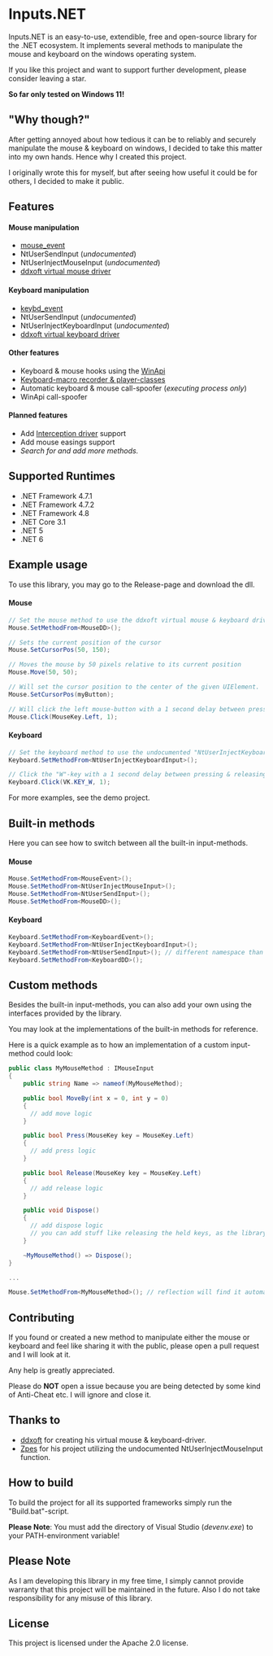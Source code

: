 
# Inputs.NET
Inputs.NET is an easy-to-use, extendible, free and open-source library for the .NET ecosystem. It implements several methods to manipulate the mouse and keyboard on the windows operating system. 

If you like this project and want to support further development, please consider leaving a star.

**So far only tested on Windows 11!**

## "Why though?"
After getting annoyed about how tedious it can be to reliably and securely manipulate the mouse & keyboard on windows, I decided to take this matter into my own hands. Hence why I created this project.  

I originally wrote this for myself, but after seeing how useful it could be for others, I decided to make it public.

## Features
#### Mouse manipulation
- [mouse_event](https://docs.microsoft.com/en-us/windows/win32/api/winuser/nf-winuser-mouse_event)
- NtUserSendInput (*undocumented*)  
- NtUserInjectMouseInput (*undocumented*)
- [ddxoft virtual mouse driver](https://github.com/ddxoft/master)

#### Keyboard manipulation
- [keybd_event](https://docs.microsoft.com/en-us/windows/win32/api/winuser/nf-winuser-keybd_event)
- NtUserSendInput (*undocumented*)
- NtUserInjectKeyboardInput (*undocumented*)
- [ddxoft virtual keyboard driver](https://github.com/ddxoft/master)

#### Other features
- Keyboard &  mouse hooks using the [WinApi](https://docs.microsoft.com/en-us/windows/win32/api/winuser/nf-winuser-setwindowshookexa)
- [Keyboard-macro recorder & player-classes](https://github.com/AVISIX/Inputs.NET/tree/main/src/Inputs/Macros)
- Automatic keyboard & mouse call-spoofer (*executing process only*)
- WinApi call-spoofer

#### Planned features
- Add [Interception driver](https://github.com/oblitum/Interception) support
- Add mouse easings support
- *Search for and add more methods.*

## Supported Runtimes
- .NET Framework 4.7.1
- .NET Framework 4.7.2
- .NET Framework 4.8
- .NET Core 3.1
- .NET 5
- .NET 6

## Example usage
To use this library, you may go to the Release-page and download the dll.

#### Mouse 
```csharp
// Set the mouse method to use the ddxoft virtual mouse & keyboard driver
Mouse.SetMethodFrom<MouseDD>(); 

// Sets the current position of the cursor
Mouse.SetCursorPos(50, 150); 

// Moves the mouse by 50 pixels relative to its current position
Mouse.Move(50, 50); 

// Will set the cursor position to the center of the given UIElement.
Mouse.SetCursorPos(myButton);

// Will click the left mouse-button with a 1 second delay between pressing & releasing
Mouse.Click(MouseKey.Left, 1); 
```

#### Keyboard 
```csharp 
// Set the keyboard method to use the undocumented "NtUserInjectKeyboardInput"-function
Keyboard.SetMethodFrom<NtUserInjectKeyboardInput>(); 

// Click the "W"-key with a 1 second delay between pressing & releasing
Keyboard.Click(VK.KEY_W, 1); 
```

For more examples, see the demo project.

## Built-in methods
Here you can see how to switch between all the built-in input-methods.

#### Mouse
```csharp
Mouse.SetMethodFrom<MouseEvent>();
Mouse.SetMethodFrom<NtUserInjectMouseInput>();
Mouse.SetMethodFrom<NtUserSendInput>();
Mouse.SetMethodFrom<MouseDD>();
```

#### Keyboard
```csharp
Keyboard.SetMethodFrom<KeyboardEvent>();
Keyboard.SetMethodFrom<NtUserInjectKeyboardInput>();
Keyboard.SetMethodFrom<NtUserSendInput>(); // different namespace than for mouse!
Keyboard.SetMethodFrom<KeyboardDD>();
```

## Custom methods
Besides the built-in input-methods, you can also add your own using the interfaces provided by the library.

You may look at the implementations of the built-in methods for reference.

Here is a quick example as to how an implementation of a custom input-method could look:
```csharp
public class MyMouseMethod : IMouseInput
{
    public string Name => nameof(MyMouseMethod);

    public bool MoveBy(int x = 0, int y = 0)
    {
      // add move logic
    } 

    public bool Press(MouseKey key = MouseKey.Left)
    {
      // add press logic
    }

    public bool Release(MouseKey key = MouseKey.Left)
    {
      // add release logic
    }

    public void Dispose()
    {
      // add dispose logic
      // you can add stuff like releasing the held keys, as the library doesn't take care of it
    }

    ~MyMouseMethod() => Dispose();
}

...

Mouse.SetMethodFrom<MyMouseMethod>(); // reflection will find it automatically
```

## Contributing
If you found or created a new method to manipulate either the mouse or keyboard and feel like sharing it with the public, please open a pull request and I will look at it.

Any help is greatly appreciated.

Please do **NOT** open a issue because you are being detected by some kind of Anti-Cheat etc. I will ignore and close it.

## Thanks to
- [ddxoft](https://github.com/ddxoft) for creating his virtual mouse & keyboard-driver.
- [Zpes](https://github.com/Zpes) for his project utilizing the undocumented NtUserInjectMouseInput  function.

## How to build
To build the project for all its supported frameworks simply run the "Build.bat"-script.

**Please Note**: You must add the directory of Visual Studio (*devenv.exe*) to your PATH-environment variable!

## Please Note
As I am developing this library in my free time, I simply cannot provide warranty that this project will be maintained in the future. Also I do not take responsibility for any misuse of this library. 

## License
This project is licensed under the Apache 2.0 license.   
